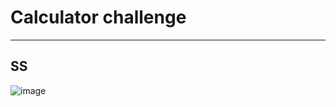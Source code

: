 # Calculator challenge
<hr>

## SS

![image](https://github.com/user-attachments/assets/88583d41-aadd-4493-8d03-ce3916b39a47)

